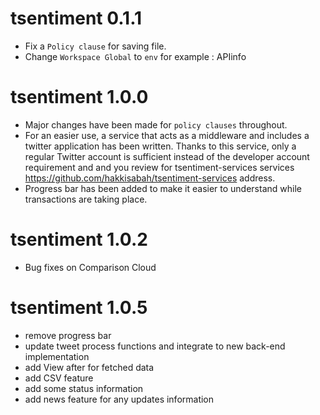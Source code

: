 # tsentiment 0.1.1

* Fix a `Policy clause` for saving file.
* Change `Workspace Global` to `env` for example : APIinfo

# tsentiment 1.0.0

* Major changes have been made for `policy clauses` throughout.
* For an easier use, a service that acts as a middleware and includes a twitter application has been written. Thanks to this service, only a regular Twitter account is sufficient instead of the developer account requirement and and you review for tsentiment-services services <https://github.com/hakkisabah/tsentiment-services> address.
* Progress bar has been added to make it easier to understand while transactions are taking place.

# tsentiment 1.0.2

* Bug fixes on Comparison Cloud

# tsentiment 1.0.5

* remove progress bar
* update tweet process functions and integrate to new back-end implementation
* add View after for fetched data
* add CSV feature
* add some status information
* add news feature for any updates information


